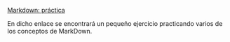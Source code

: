 [Markdown: práctica](https://github.com/LuciaAida/PortfolioDAW/blob/main/practica%20MarkDown.md)

En dicho enlace se encontrará un pequeño ejercicio practicando varios de los conceptos de MarkDown.
